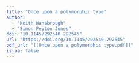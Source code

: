 ```yaml
---
title: "Once upon a polymorphic type"
author:
  - "Keith Wansbrough"
  - "Simon Peyton Jones"
doi: "10.1145/292540.292545"
url: "https://doi.org/10.1145/292540.292545"
pdf_url: "[[Once upon a polymorphic type.pdf]]"
is_oa: false
---
```


